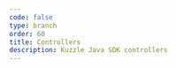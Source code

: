 ```yaml
---
code: false
type: branch
order: 60
title: Controllers
description: Kuzzle Java SDK controllers
---
```

